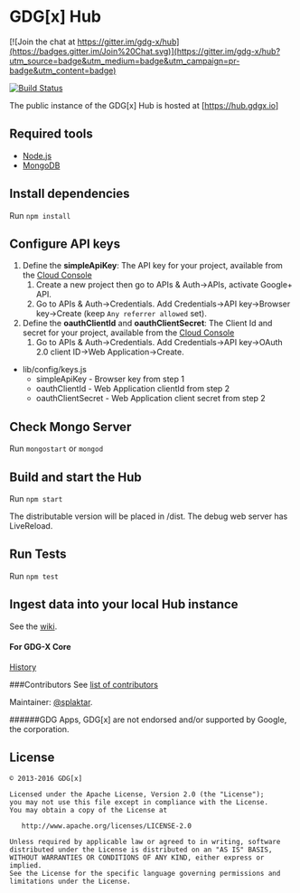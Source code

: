 GDG[x] Hub
===

[![Join the chat at https://gitter.im/gdg-x/hub](https://badges.gitter.im/Join%20Chat.svg)](https://gitter.im/gdg-x/hub?utm_source=badge&utm_medium=badge&utm_campaign=pr-badge&utm_content=badge)

[![Build Status](https://travis-ci.org/gdg-x/hub.png?branch=master)](https://travis-ci.org/gdg-x/hub)

The public instance of the GDG[x] Hub is hosted at [https://hub.gdgx.io]

## Required tools
* [Node.js](https://nodejs.org/download/)
* [MongoDB](https://github.com/gdg-x/hub/wiki/MongoDB-Config)


## Install dependencies
Run `npm install`

## Configure API keys

1. Define the **simpleApiKey**: The API key for your project, available from the [Cloud Console](https://cloud.google.com/console)
    1. Create a new project then go to APIs & Auth->APIs, activate Google+ API.
    1. Go to APIs & Auth->Credentials. Add Credentials->API key->Browser key->Create (keep `Any referrer allowed` set).
1. Define the **oauthClientId** and **oauthClientSecret**: The Client Id and secret for your project, available from the [Cloud Console](https://cloud.google.com/console)
    1. Go to APIs & Auth->Credentials. Add Credentials->API key->OAuth 2.0 client ID->Web Application->Create.

* lib/config/keys.js
    * simpleApiKey - Browser key from step 1
    * oauthClientId - Web Application clientId from step 2
    * oauthClientSecret - Web Application client secret from step 2

## Check Mongo Server
Run `mongostart` or `mongod`

## Build and start the Hub
Run `npm start`

The distributable version will be placed in /dist.
The debug web server has LiveReload.

## Run Tests
Run `npm test`

## Ingest data into your local Hub instance
See the [wiki](https://github.com/gdg-x/hub/wiki/Ingesting-data-into-the-Hub).

#### For GDG-X Core

[History](https://docs.google.com/document/d/1X8fuwTvA4Y2Hm_PmP8gE_VH6kNd6lYGXjbOfoNUapcM/edit?usp=sharing&authkey=CMiRgOYF)

###Contributors
See [list of contributors](https://github.com/gdg-x/hub/graphs/contributors)

Maintainer: [@splaktar](https://github.com/splaktar).

######GDG Apps, GDG[x] are not endorsed and/or supported by Google, the corporation.

License
--------

    © 2013-2016 GDG[x]

    Licensed under the Apache License, Version 2.0 (the "License");
    you may not use this file except in compliance with the License.
    You may obtain a copy of the License at

       http://www.apache.org/licenses/LICENSE-2.0

    Unless required by applicable law or agreed to in writing, software
    distributed under the License is distributed on an "AS IS" BASIS,
    WITHOUT WARRANTIES OR CONDITIONS OF ANY KIND, either express or implied.
    See the License for the specific language governing permissions and
    limitations under the License.
